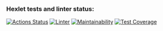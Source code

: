 ### Hexlet tests and linter status:
[![Actions Status](https://github.com/Ruligun/frontend-bootcamp-project-46/workflows/hexlet-check/badge.svg)](https://github.com/Ruligun/frontend-bootcamp-project-46/actions)
[![Linter](https://github.com/Ruligun/frontend-bootcamp-project-46/actions/workflows/linter.yml/badge.svg)](https://github.com/Ruligun/frontend-bootcamp-project-46/actions/workflows/linter.yml)
[![Maintainability](https://api.codeclimate.com/v1/badges/74bd6594059e1647886c/maintainability)](https://codeclimate.com/github/Ruligun/frontend-bootcamp-project-46/maintainability)
[![Test Coverage](https://api.codeclimate.com/v1/badges/74bd6594059e1647886c/test_coverage)](https://codeclimate.com/github/Ruligun/frontend-bootcamp-project-46/test_coverage)